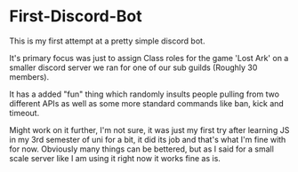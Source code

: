 # First-Discord-Bot

This is my first attempt at a pretty simple discord bot.

It's primary focus was just to assign Class roles for the game 'Lost Ark' on a smaller discord server we ran for one of our sub guilds (Roughly 30 members).

It has a added "fun" thing which randomly insults people pulling from two different APIs as well as some more standard commands like ban, kick and timeout.


Might work on it further, I'm not sure, it was just my first try after learning JS in my 3rd semester of uni for a bit, it did its job and that's what I'm fine with for now.
Obviously many things can be bettered, but as I said for a small scale server like I am using it right now it works fine as is.
